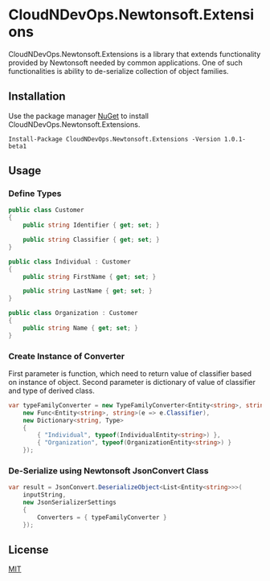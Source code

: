 # CloudNDevOps.Newtonsoft.Extensions

CloudNDevOps.Newtonsoft.Extensions is a library that extends functionality provided by Newtonsoft needed by common applications. One of such functionalities is ability to de-serialize collection of object families.

## Installation

Use the package manager [NuGet](https://www.nuget.org/) to install CloudNDevOps.Newtonsoft.Extensions.

```Package Manager Console
Install-Package CloudNDevOps.Newtonsoft.Extensions -Version 1.0.1-beta1
```

## Usage

### Define Types
``` C#
public class Customer
{
    public string Identifier { get; set; }

    public string Classifier { get; set; }
}

public class Individual : Customer
{
    public string FirstName { get; set; }

    public string LastName { get; set; }
}

public class Organization : Customer
{
    public string Name { get; set; }
}
```

### Create Instance of Converter
First parameter is function, which need to return value of classifier based on instance of object. Second parameter is dictionary of value of classifier and type of derived class.

```C#
var typeFamilyConverter = new TypeFamilyConverter<Entity<string>, string>(
    new Func<Entity<string>, string>(e => e.Classifier),
    new Dictionary<string, Type>
    {
        { "Individual", typeof(IndividualEntity<string>) },
        { "Organization", typeof(OrganizationEntity<string>) }
    });
```
### De-Serialize using Newtonsoft JsonConvert Class
```C#
var result = JsonConvert.DeserializeObject<List<Entity<string>>>(
    inputString,
    new JsonSerializerSettings
    {
        Converters = { typeFamilyConverter }
    });
```

## License
[MIT](https://choosealicense.com/licenses/mit/)